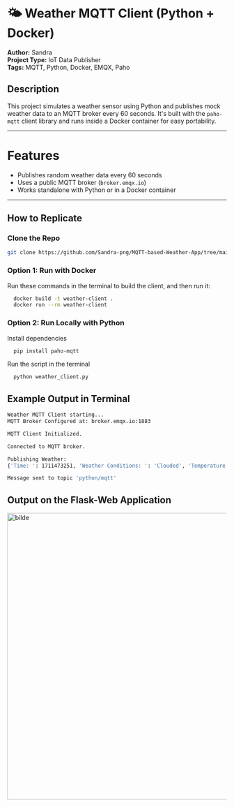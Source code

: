 # 🌤️ Weather MQTT Client (Python + Docker)

**Author:** Sandra  
**Project Type:** IoT Data Publisher  
**Tags:** MQTT, Python, Docker, EMQX, Paho

## Description

This project simulates a weather sensor using Python and publishes mock weather data to an MQTT broker every 60 seconds. It's built with the `paho-mqtt` client library and runs inside a Docker container for easy portability.

---

# Features
- Publishes random weather data every 60 seconds
- Uses a public MQTT broker (`broker.emqx.io`)
- Works standalone with Python or in a Docker container

---

## How to Replicate

### Clone the Repo

```bash
git clone https://github.com/Sandra-png/MQTT-based-Weather-App/tree/main
```

### Option 1: Run with Docker
Run these commands in the terminal to build the client, and then run it:
```bash  
  docker build -t weather-client .
  docker run --rm weather-client
```

### Option 2: Run Locally with Python
Install dependencies
```bash
  pip install paho-mqtt
```

Run the script in the terminal
```bash
  python weather_client.py
```


## Example Output in Terminal
```bash
Weather MQTT Client starting...
MQTT Broker Configured at: broker.emqx.io:1883

MQTT Client Initialized.

Connected to MQTT broker.

Publishing Weather:
{'Time: ': 1711473251, 'Weather Conditions: ': 'Clouded', 'Temperature: ': 22, 'Wind Speed: ': 7, 'Wind Direction: ': 'West'}

Message sent to topic 'python/mqtt'
```

## Output on the Flask-Web Application
<img width="657" alt="bilde" src="https://github.com/user-attachments/assets/2799ba68-22b9-41c4-a43e-02750494c871" />
